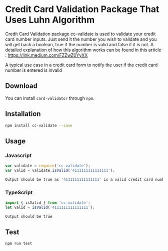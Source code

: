 # Credit Card Validation Package That Uses Luhn Algorithm

Credit Card Validation package cc-validate is used to validate your credit card number inputs. Just send it the number you wish to validate and you will get back a boolean, true if the number is valid and false if it is not.
A detailed explanation of how this algorithm works can be found in this article :
 https://link.medium.com/FZZwZ0YyXX

A typical use case in a credit card form to notify the user if the credit card number is entered is invalid

## Download

You can install `card-validator` through `npm`.

## Installation 
```sh
npm install cc-validate --save
```
## Usage
### Javascript
```javascript
var validate = require('cc-validate');
var valid = validate.isValid('4111111111111111');
```
```sh
Output should be true as '4111111111111111' is a valid credit card number
```
### TypeScript
```typescript
import { isValid } from 'cc-validate';
let valid = isValid('4111111111111111');
```
```sh
Output should be true
```
## Test 
```sh
npm run test
```
